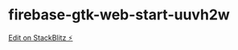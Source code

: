 # firebase-gtk-web-start-uuvh2w

[Edit on StackBlitz ⚡️](https://stackblitz.com/edit/firebase-gtk-web-start-uuvh2w)